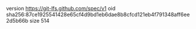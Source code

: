 version https://git-lfs.github.com/spec/v1
oid sha256:87ce1925541428e65cf4d9bd1eb6dae8b8cfcd121eb4f791348aff6ee2d5b66b
size 514
